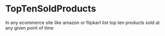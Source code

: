 # TopTenSoldProducts
In any ecommerce site like amazon or flipkart list top ten products sold at any given point of time
